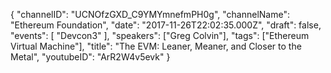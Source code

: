 {
    "channelID": "UCNOfzGXD_C9YMYmnefmPH0g",
    "channelName": "Ethereum Foundation",
    "date": "2017-11-26T22:02:35.000Z",
    "draft": false,
    "events": [
        "Devcon3"
    ],
    "speakers": ["Greg Colvin"],
    "tags": ["Ethereum Virtual Machine"],
    "title": "The EVM: Leaner, Meaner, and Closer to the Metal",
    "youtubeID": "ArR2W4v5evk"
}

